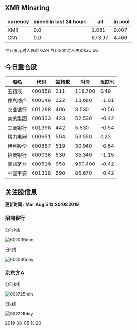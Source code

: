## XMR Minering

|currency|mined in last 24 hours|all|in pool|
|---|---|---|---|
|XMR|0.0|1.081|0.007|
|CNY|0.0|673.97|4.466|

今日美元对人民币 6.94	今日xmr对人民币623.66


## 今日重仓股 

|股名|代码|被持数|时价|涨跌%|
|---|---|---|---|---|
|五粮液|000858|311|118.700|0.49|
|保利地产|600048|322|13.680|-1.01|
|农业银行|601288|406|3.530|-0.56|
|美的集团|000333|423|52.530|-0.42|
|工商银行|601398|442|5.530|-0.54|
|格力电器|000651|504|53.550|0.22|
|伊利股份|600887|519|30.940|-0.64|
|招商银行|600036|530|35.340|-1.15|
|贵州茅台|600519|658|950.400|-0.42|
|中国平安|601318|690|85.670|-0.42|

## 关注股信息
**更新时间 : Mon Aug  5 10:20:08 2019**
### 招商银行 
分时k线

![600036min](http://image.sinajs.cn/newchart/min/n/sh600036.gif)

日k线

![600036day](http://image.sinajs.cn/newchart/daily/n/sh600036.gif)

### 京东方Ａ 
分时k线

![000725min](http://image.sinajs.cn/newchart/min/n/sz000725.gif)

日k线

![000725day](http://image.sinajs.cn/newchart/daily/n/sz000725.gif)

2019-08-05 10:20